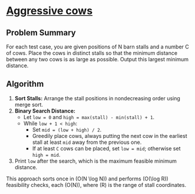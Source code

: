 # [Aggressive cows](https://www.spoj.com/problems/AGGRCOW/)

## Problem Summary
For each test case, you are given positions of N barn stalls and a number C of cows. Place the cows in distinct stalls so that the minimum distance between any two cows is as large as possible. Output this largest minimum distance.

## Algorithm
1. **Sort Stalls:** Arrange the stall positions in nondecreasing order using merge sort.
2. **Binary Search Distance:**
   - Let `low = 0` and `high = max(stall) - min(stall) + 1`.
   - While `low + 1 < high`:
     - Set `mid = (low + high) / 2`.
     - Greedily place cows, always putting the next cow in the earliest stall at least `mid` away from the previous one.
     - If at least `C` cows can be placed, set `low = mid`; otherwise set `high = mid`.
3. Print `low` after the search, which is the maximum feasible minimum distance.

This approach sorts once in \(O(N \log N)\) and performs \(O(\log R)\) feasibility checks, each \(O(N)\), where \(R\) is the range of stall coordinates.
